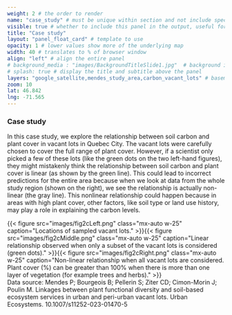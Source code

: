 ```yaml
---
weight: 2 # the order to render
name: "case_study" # must be unique within section and not include special characters
visible: true # whether to include this panel in the output, useful for testing
title: "Case study"
layout: "panel_float_card" # template to use
opacity: 1 # lower values show more of the underlying map
width: 40 # translates to % of browser window
align: "left" # align the entire panel
# background_media : "images/BackgroundTitleSlide1.jpg"  # background image rendered behind the panel, covering map
# splash: true # display the title and subtitle above the panel
layers: "google_satellite,mendes_study_area,carbon_vacant_lots" # basemap and overlaying layers
zoom: 10
lat: 46.842
lng: -71.565
---
```

### Case study

In this case study, we explore the relationship between soil carbon and plant cover in vacant lots in Quebec City. The vacant lots were carefully chosen to cover the full range of plant cover. However, if a scientist only picked a few of these lots (like the green dots on the two left-hand figures), they might mistakenly think the relationship between soil carbon and plant cover is linear (as shown by the green line). This could lead to incorrect predictions for the entire area because when we look at data from the whole study region (shown on the right), we see the relationship is actually non-linear (the gray line). This nonlinear relationship could happen because in areas with high plant cover, other factors, like soil type or land use history, may play a role in explaining the carbon levels.


<!-- {{< gallery 
caption="Data source: Mendes P; Bourgeois B; Pellerin S; Ziter CD; Cimon-Morin J; Poulin M. Linkages between plant functional diversity and soil-based ecosystem services in urban and peri-urban vacant lots. Urban Ecosystems. 10.1007/s11252-023-01470-5" >}}
    {{< gallery-img src="images/fig2cLeft.png" >}}
    {{< gallery-img src="images/fig2cMiddle.png" >}}
    {{< gallery-img src="images/fig2cRight.png" >}}
{{< /gallery >}} -->

<div class="d-flex">
{{< figure src="images/fig2cLeft.png" 
class="mx-auto w-25" 
caption="Locations of sampled vacant lots." 
>}}{{< figure src="images/fig2cMiddle.png" 
class="mx-auto w-25" 
caption="Linear relationship observed when only a subset of the vacant lots is considered (green dots)." 
>}}{{< figure src="images/fig2cRight.png" 
class="mx-auto w-25" 
caption="Non-linear relationship when all vacant lots are considered. Plant cover (%) can be greater than 100% when there is more than one layer of vegetation (for example trees and herbs)." 
>}}
</div>

<figcaption class="figure-caption text-center">Data source: Mendes P; Bourgeois B; Pellerin S; Ziter CD; Cimon-Morin J; Poulin M. Linkages between plant functional diversity and soil-based ecosystem services in urban and peri-urban vacant lots. Urban Ecosystems. 10.1007/s11252-023-01470-5</figcaption>

